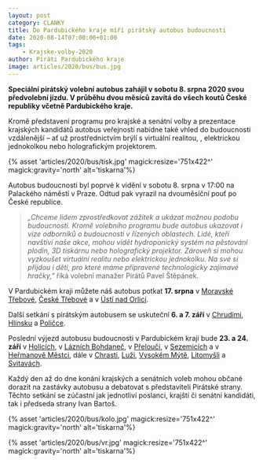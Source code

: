 ```yaml
---
layout: post
category: CLANKY
title: Do Pardubického kraje míří pirátský autobus budoucnosti 
date: 2020-08-14T07:00:00+01:00
tags: 
    - Krajske-volby-2020
author: Piráti Pardubického kraje
image: articles/2020/bus/bus.jpg
---
```


**Speciální pirátský volební autobus zahájil v sobotu 8. srpna 2020 svou předvolební jízdu. V průběhu dvou měsíců zavítá do všech koutů České republiky včetně Pardubického kraje.**

Kromě představení programu pro krajské a senátní volby a prezentace krajských kandidátů autobus veřejnosti nabídne také vhled do budoucnosti vzdálenější – ať už prostřednictvím brýlí s virtuální realitou, , elektrickou jednokolkou nebo holografickým projektorem.

 {% asset 'articles/2020/bus/tisk.jpg' magick:resize='751x422^' 
  magick:gravity='north' alt='tiskarna'%} 

Autobus budoucnosti byl poprvé k vidění v sobotu 8. srpna v 17:00 na Palackého náměstí v Praze. Odtud pak vyrazil na dvouměsíční pouť po České republice.

>*„Chceme lidem zprostředkovat zážitek a ukázat možnou podobu budoucnosti. Kromě volebního programu bude autobus ukazovat i vize odborníků o budoucnosti v řízených oblastech. Lidé, kteří navštíví naše akce, mohou vidět hydroponický systém na pěstování plodin, 3D tiskárnu nebo holografický projektor. Zároveň si mohou vyzkoušet virtuální realitu nebo elektrickou jednokolku. Na své si přijdou i děti, pro které máme připravené technologicky zajímavé hračky,”* říká volební manažer Pirátů Pavel Štěpánek.

V Pardubickém kraji můžete náš autobus potkat **17. srpna** v [Moravské Třebové](https://www.facebook.com/events/335306454510310/), [České Třebové](https://www.facebook.com/events/3243411082371918/) a v [Ústí nad Orlicí](https://www.facebook.com/events/992120114624682/).


Další setkání s pirátským autobusem se uskuteční **6. a 7. září** v [Chrudimi](https://www.facebook.com/events/1506966672838334/), [Hlinsku](https://www.facebook.com/events/489124945293824/) a [Poličce](https://www.facebook.com/events/633195690649679/).

Poslední výjezd autobusu budoucnosti v Pardubickém kraji bude **23. a 24. září** v [Holicích](https://www.facebook.com/events/400424097599987/), v [Lázních Bohdaneč](https://www.facebook.com/events/621727285425997/), v  [Přelouči](https://www.facebook.com/events/230732921474743/), v  [Sezemicích](https://www.facebook.com/events/2758888764388394/) a v  [Heřmanově Městci](https://www.facebook.com/events/605030193715726/), dále v  [Chrasti](https://www.facebook.com/events/324913528918398/), [Luži](https://www.facebook.com/events/666164733991962/), [Vysokém Mýtě](https://www.facebook.com/events/928141057698309/), [Litomyšli](https://www.facebook.com/events/1020877078369980/) a [Svitavách](https://www.facebook.com/events/1100820290314820/).


Každý den až do dne konání krajských a senátních voleb mohou občané dorazit na zastávky autobusu a debatovat s představiteli Pirátské strany. Těchto setkání se zúčastní jak jednotliví poslanci, krajští či senátní kandidáti, tak i předseda strany Ivan Bartoš.

{% asset 'articles/2020/bus/kolo.jpg' magick:resize='751x422^' 
  magick:gravity='north' alt='tiskarna'%} 
  

 {% asset 'articles/2020/bus/vr.jpg' magick:resize='751x422^' 
  magick:gravity='north' alt='tiskarna'%} 
